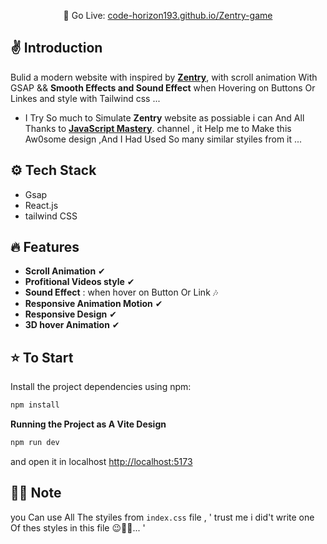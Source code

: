 <p align="center">
  <span>🔗 Go Live: </span>
  <a href="https://code-horizon193.github.io/Zentry-game/" target="_blank"> code-horizon193.github.io/Zentry-game</a>
</p>

## <a name="introduction">✌ Introduction</a>

Bulid a modern website with inspired by **[Zentry](https://zentry.com/)**, with scroll animation With GSAP && **Smooth Effects and Sound Effect** when Hovering on Buttons Or Linkes and style with Tailwind css ...

- I Try So much to Simulate **Zentry** website as possiable i can And All Thanks to <a href="https://www.youtube.com/@javascriptmastery/videos" target="_blank"><b>JavaScript Mastery</b></a>. channel , it Help me to Make this Aw0some design ,And I Had Used So many similar styiles from it ...


## <a name="tech-stack">⚙️ Tech Stack</a>

- Gsap
- React.js
- tailwind CSS

## <a name="features">🔥 Features</a>

- **Scroll Animation**  ✔
- **Profitional Videos style** ✔
- **Sound Effect** : when hover on Button Or Link 🎶
- **Responsive Animation Motion** ✔
- **Responsive Design** ✔
- **3D hover Animation** ✔

## <a name="To-start">⭐ To Start</a>

Install the project dependencies using npm:

```bash
npm install
```

**Running the Project as A Vite Design**

```bash
npm run dev
```

and open it in localhost [http://localhost:5173](http://localhost:5173)


## <a name="note">🤷‍♂️ Note</a>

you Can use All The styiles from <code>index.css</code> file , 
' trust me i did't write one Of thes styles in this file 😉🤦‍♂️... '